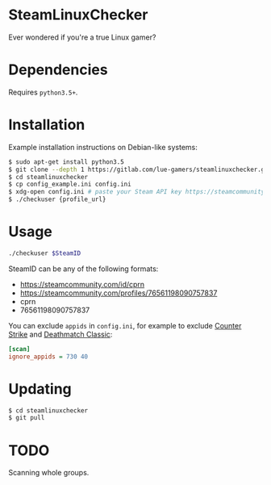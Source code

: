 # SteamLinuxChecker
Ever wondered if you're a true Linux gamer?

# Dependencies
Requires `python3.5+`.

# Installation
Example installation instructions on Debian-like systems:

```sh
$ sudo apt-get install python3.5
$ git clone --depth 1 https://gitlab.com/lue-gamers/steamlinuxchecker.git
$ cd steamlinuxchecker
$ cp config_example.ini config.ini
$ xdg-open config.ini # paste your Steam API key https://steamcommunity.com/dev/apikey
$ ./checkuser {profile_url}
```

# Usage

```sh
./checkuser $SteamID
```

SteamID can be any of the following formats:
* https://steamcommunity.com/id/cprn
* https://steamcommunity.com/profiles/76561198090757837
* cprn
* 76561198090757837

You can exclude `appids` in `config.ini`, for example to exclude
[Counter Strike](https://steamdb.info/app/730/) and
[Deathmatch Classic](https://steamdb.info/app/40/):

```ini
[scan]
ignore_appids = 730 40
```

# Updating

```sh
$ cd steamlinuxchecker
$ git pull
```

# TODO
Scanning whole groups.
